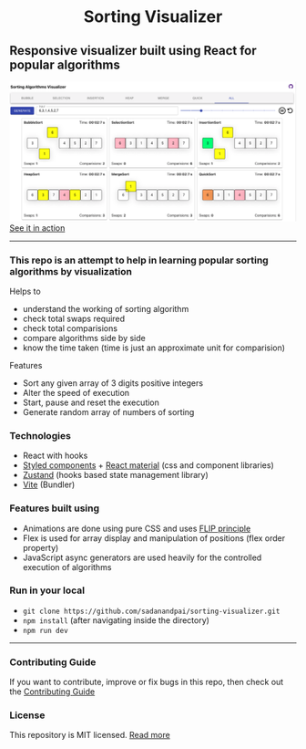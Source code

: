 <h1 align="center">
    Sorting Visualizer
</h1>

## Responsive visualizer built using React for popular algorithms

<a href="https://suraj1849.github.io/Sorting/dist/"><img src="cover.png" alt="cover" /></a>
[See it in action](https://suraj1849.github.io/Sorting/dist/)

---

### This repo is an attempt to help in learning popular sorting algorithms by visualization

Helps to

- understand the working of sorting algorithm
- check total swaps required
- check total comparisions
- compare algorithms side by side
- know the time taken (time is just an approximate unit for comparision)

Features

- Sort any given array of 3 digits positive integers
- Alter the speed of execution
- Start, pause and reset the execution
- Generate random array of numbers of sorting

### Technologies

- React with hooks
- [Styled components](https://styled-components.com/) + [React material](https://material-ui.com/) (css and component libraries)
- [Zustand](https://github.com/pmndrs/zustand) (hooks based state management library)
- [Vite](https://vitejs.dev/) (Bundler)

### Features built using

- Animations are done using pure CSS and uses [FLIP principle](https://aerotwist.com/blog/flip-your-animations/)
- Flex is used for array display and manipulation of positions (flex order property)
- JavaScript async generators are used heavily for the controlled execution of algorithms

### Run in your local

- ```git clone https://github.com/sadanandpai/sorting-visualizer.git```
- ```npm install``` (after navigating inside the directory)
- ```npm run dev```

---

### Contributing Guide

If you want to contribute, improve or fix bugs in this repo, then check out the [Contributing Guide](./CONTRIBUTING.md)
<br/>

### License

This repository is MIT licensed. [Read more](./LICENSE)
